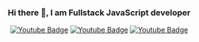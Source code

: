 <div id="header" align="center">
   <h3>Hi there 👋, I am Fullstack JavaScript developer</h3>
   <div id="badges">
      <a href="https://youtube.com/@zethange"><img src="https://img.shields.io/badge/YouTube-red?style=for-the-badge&logo=youtube&logoColor=white" alt="Youtube Badge" /></a>
      <a href="https://t.me/zethange"><img src="https://img.shields.io/badge/Telegram-blue?style=for-the-badge&logo=telegram&logoColor=white" alt="Youtube Badge" /></a>
      <a href="https://vk.com/zethange"><img src="https://img.shields.io/badge/ВКонтакте-blue?style=for-the-badge&logo=vk&logoColor=white" alt="Youtube Badge" /></a>
   </div>
</div>
